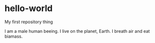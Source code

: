 # hello-world
My first repository thing

I am a male human beeing. I live on the planet, Earth. 
I breath air and eat biamass.
